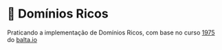 # :dart: Domínios Ricos

Praticando a implementação de Domínios Ricos, com base no curso [1975](https://app.balta.io/courses/1975) do [balta.io](balta.io)
